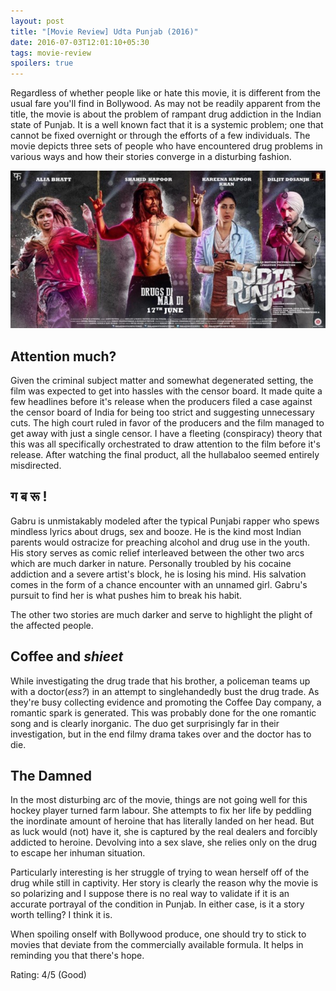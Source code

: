 ```yaml
---
layout: post
title: "[Movie Review] Udta Punjab (2016)"
date: 2016-07-03T12:01:10+05:30
tags: movie-review
spoilers: true
---
```


Regardless of whether people like or hate this movie, it is different from the usual fare you'll find in Bollywood. 
As may not be readily apparent from the title, the movie is about the problem of rampant drug addiction in the Indian state of Punjab.
It is a well known fact that it is a systemic problem; one that cannot be fixed overnight or through the efforts of a few individuals.
The movie depicts three sets of people who have encountered drug problems in various ways and how their stories converge in a disturbing fashion.

![Udta Punjab (2016)](/img/movie-poster-udta-punjab-2016.jpg 'Udta Punjab (2016)')

## Attention much?

Given the criminal subject matter and somewhat degenerated setting, the film was expected to get into hassles with the censor board.
It made quite a few headlines before it's release when the producers filed a case against the censor board of India for being too strict and suggesting unnecessary cuts.
The high court ruled in favor of the producers and the film managed to get away with just a single censor.
I have a fleeting (conspiracy) theory that this was all specifically orchestrated to draw attention to the film before it's release.
After watching the final product, all the hullabaloo seemed entirely misdirected.

## ग ब रू !

Gabru is unmistakably modeled after the typical Punjabi rapper who spews mindless lyrics about drugs, sex and booze.
He is the kind most Indian parents would ostracize for preaching alcohol and drug use in the youth.
His story serves as comic relief interleaved between the other two arcs which are much darker in nature.
Personally troubled by his cocaine addiction and a severe artist's block, he is losing his mind.
His salvation comes in the form of a chance encounter with an unnamed girl.
Gabru's pursuit to find her is what pushes him to break his habit.

The other two stories are much darker and serve to highlight the plight of the affected people.

## Coffee and _shieet_

While investigating the drug trade that  his brother, a policeman teams up with a doctor(_ess?_) in an attempt to singlehandedly bust the drug trade.
As they're busy collecting evidence and promoting the Coffee Day company, a romantic spark is generated.
This was probably done for the one romantic song and is clearly inorganic.
The duo get surprisingly far in their investigation, but in the end filmy drama takes over and the doctor has to die.

## The Damned

In the most disturbing arc of the movie, things are not going well for this hockey player turned farm labour.
She attempts to fix her life by peddling the inordinate amount of heroine that has literally landed on her head.
But as luck would (not) have it, she is captured by the real dealers and forcibly addicted to heroine.
Devolving into a sex slave, she relies only on the drug to escape her inhuman situation.

Particularly interesting is her struggle of trying to wean herself off of the drug while still in captivity.
Her story is clearly the reason why the movie is so polarizing and I suppose there is no real way to validate if it is an accurate portrayal of the condition in Punjab.
In either case, is it a story worth telling? I think it is.

When spoiling onself with Bollywood produce, one should try to stick to movies that deviate from the commercially available formula.
It helps in reminding you that there's hope.

Rating: 4/5 (Good)
